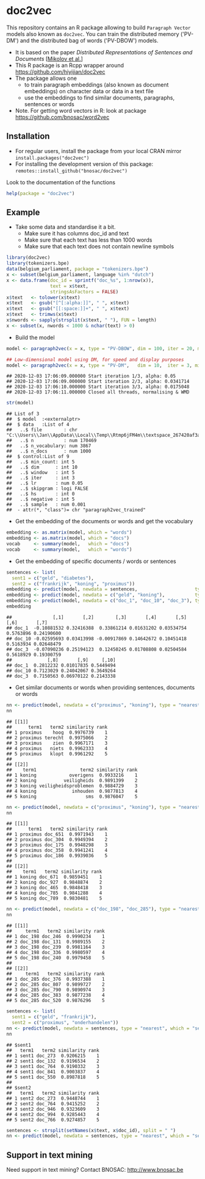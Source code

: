 # doc2vec 

This repository contains an R package allowing to build `Paragraph Vector` models also known as `doc2vec`. You can train the distributed memory ('PV-DM') and the distributed bag of words ('PV-DBOW') models. 

- It is based on the paper *Distributed Representations of Sentences and Documents* [[Mikolov et al.](https://arxiv.org/pdf/1405.4053.pdf)]
- This R package is an Rcpp wrapper around https://github.com/hiyijian/doc2vec
- The package allows one 
    - to train paragraph embeddings (also known as document embeddings) on character data or data in a text file
    - use the embeddings to find similar documents, paragraphs, sentences or words
- Note. For getting word vectors in R: look at package https://github.com/bnosac/word2vec

## Installation

- For regular users, install the package from your local CRAN mirror `install.packages("doc2vec")`
- For installing the development version of this package: `remotes::install_github("bnosac/doc2vec")`

Look to the documentation of the functions


```r
help(package = "doc2vec")
```


## Example

- Take some data and standardise it a bit. 
    - Make sure it has columns doc_id and text 
    - Make sure that each text has less than 1000 words
    - Make sure that each text does not contain newline symbols 


```r
library(doc2vec)
library(tokenizers.bpe)
data(belgium_parliament, package = "tokenizers.bpe")
x <- subset(belgium_parliament, language %in% "dutch")
x <- data.frame(doc_id = sprintf("doc_%s", 1:nrow(x)), 
                text = x$text, 
                stringsAsFactors = FALSE)
x$text   <- tolower(x$text)
x$text   <- gsub("[^[:alpha:]]", " ", x$text)
x$text   <- gsub("[[:space:]]+", " ", x$text)
x$text   <- trimws(x$text)
x$nwords <- sapply(strsplit(x$text, " "), FUN = length)
x <- subset(x, nwords < 1000 & nchar(text) > 0)
```

-  Build the model 


```r
model <- paragraph2vec(x = x, type = "PV-DBOW", dim = 100, iter = 20, min_count = 5, threads = 2, trace = TRUE)
```


```r
## Low-dimensional model using DM, for speed and display purposes
model <- paragraph2vec(x = x, type = "PV-DM",   dim = 10,  iter = 3, min_count = 5, lr = 0.05, trace = TRUE)
```

```
## 2020-12-03 17:06:09.000000 Start iteration 1/3, alpha: 0.05
## 2020-12-03 17:06:09.000000 Start iteration 2/3, alpha: 0.0341714
## 2020-12-03 17:06:10.000000 Start iteration 3/3, alpha: 0.0175048
## 2020-12-03 17:06:11.000000 Closed all threads, normalising & WMD
```

```r
str(model)
```

```
## List of 3
##  $ model  :<externalptr> 
##  $ data   :List of 4
##   ..$ file        : chr "C:\\Users\\Jan\\AppData\\Local\\Temp\\Rtmp6jFM4m\\textspace_267420af3ac1.txt"
##   ..$ n           : num 170469
##   ..$ n_vocabulary: num 3867
##   ..$ n_docs      : num 1000
##  $ control:List of 9
##   ..$ min_count: int 5
##   ..$ dim      : int 10
##   ..$ window   : int 5
##   ..$ iter     : int 3
##   ..$ lr       : num 0.05
##   ..$ skipgram : logi FALSE
##   ..$ hs       : int 0
##   ..$ negative : int 5
##   ..$ sample   : num 0.001
##  - attr(*, "class")= chr "paragraph2vec_trained"
```

-  Get the embedding of the documents or words and get the vocabulary


```r
embedding <- as.matrix(model, which = "words")
embedding <- as.matrix(model, which = "docs")
vocab     <- summary(model,   which = "docs")
vocab     <- summary(model,   which = "words")
```

-  Get the embedding of specific documents / words or sentences


```r
sentences <- list(
  sent1 = c("geld", "diabetes"),
  sent2 = c("frankrijk", "koning", "proximus"))
embedding <- predict(model, newdata = sentences,                     type = "embedding")
embedding <- predict(model, newdata = c("geld", "koning"),           type = "embedding", which = "words")
embedding <- predict(model, newdata = c("doc_1", "doc_10", "doc_3"), type = "embedding", which = "docs")
embedding
```

```
##               [,1]       [,2]        [,3]       [,4]       [,5]      [,6]       [,7]
## doc_1  -0.10881532 0.32416388  0.33861214 0.01631202 0.03534754 0.5763896 0.24190600
## doc_10 -0.02595693 0.03413998 -0.00917869 0.14642672 0.10451418 0.5163934 0.02648479
## doc_3  -0.07090236 0.25194123  0.12450245 0.01708808 0.02504584 0.5618929 0.19300759
##             [,8]       [,9]     [,10]
## doc_1  0.2812232 0.01017835 0.5449494
## doc_10 0.7123029 0.24042067 0.3649264
## doc_3  0.7150563 0.06970122 0.2143338
```

-  Get similar documents or words when providing sentences, documents or words


```r
nn <- predict(model, newdata = c("proximus", "koning"), type = "nearest", which = "word2word", top_n = 5)
nn
```

```
## [[1]]
##      term1   term2 similarity rank
## 1 proximus    hoog  0.9976739    1
## 2 proximus terecht  0.9975066    2
## 3 proximus    zien  0.9967171    3
## 4 proximus   niets  0.9962333    4
## 5 proximus   klopt  0.9961292    5
## 
## [[2]]
##    term1                term2 similarity rank
## 1 koning            overigens  0.9933216    1
## 2 koning          veiligheids  0.9891399    2
## 3 koning veiligheidsproblemen  0.9884729    3
## 4 koning             inhouden  0.9877813    4
## 5 koning                  sms  0.9876047    5
```

```r
nn <- predict(model, newdata = c("proximus", "koning"), type = "nearest", which = "word2doc",  top_n = 5)
nn
```

```
## [[1]]
##      term1   term2 similarity rank
## 1 proximus doc_651  0.9971943    1
## 2 proximus doc_304  0.9949394    2
## 3 proximus doc_175  0.9948298    3
## 4 proximus doc_358  0.9941241    4
## 5 proximus doc_186  0.9939036    5
## 
## [[2]]
##    term1   term2 similarity rank
## 1 koning doc_671  0.9859451    1
## 2 koning doc_927  0.9848874    2
## 3 koning doc_465  0.9848418    3
## 4 koning doc_785  0.9841288    4
## 5 koning doc_789  0.9830481    5
```

```r
nn <- predict(model, newdata = c("doc_198", "doc_285"), type = "nearest", which = "doc2doc",   top_n = 5)
nn
```

```
## [[1]]
##     term1   term2 similarity rank
## 1 doc_198 doc_246  0.9990234    1
## 2 doc_198 doc_131  0.9989155    2
## 3 doc_198 doc_239  0.9981164    3
## 4 doc_198 doc_336  0.9980597    4
## 5 doc_198 doc_240  0.9979458    5
## 
## [[2]]
##     term1   term2 similarity rank
## 1 doc_285 doc_376  0.9937388    1
## 2 doc_285 doc_807  0.9899727    2
## 3 doc_285 doc_790  0.9890974    3
## 4 doc_285 doc_383  0.9877238    4
## 5 doc_285 doc_520  0.9876296    5
```

```r
sentences <- list(
  sent1 = c("geld", "frankrijk"),
  sent2 = c("proximus", "onderhandelen"))
nn <- predict(model, newdata = sentences, type = "nearest", which = "sent2doc", top_n = 5)
nn
```

```
## $sent1
##   term1   term2 similarity rank
## 1 sent1 doc_273  0.9206215    1
## 2 sent1 doc_132  0.9196534    2
## 3 sent1 doc_764  0.9190332    3
## 4 sent1 doc_841  0.9003837    4
## 5 sent1 doc_550  0.8987818    5
## 
## $sent2
##   term1   term2 similarity rank
## 1 sent2 doc_273  0.9448744    1
## 2 sent2 doc_764  0.9415252    2
## 3 sent2 doc_946  0.9323609    3
## 4 sent2 doc_994  0.9285443    4
## 5 sent2 doc_766  0.9274857    5
```

```r
sentences <- strsplit(setNames(x$text, x$doc_id), split = " ")
nn <- predict(model, newdata = sentences, type = "nearest", which = "sent2doc", top_n = 5)
```


## Support in text mining

Need support in text mining?
Contact BNOSAC: http://www.bnosac.be

